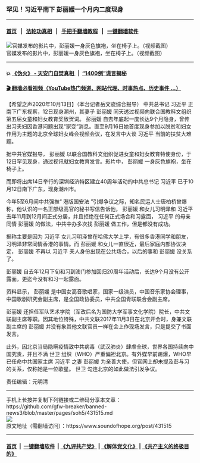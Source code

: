 ### 罕见！习近平南下 彭丽媛一个月内二度现身
------------------------

#### [首页](https://github.com/gfw-breaker/banned-news3/blob/master/README.md) &nbsp;&nbsp;|&nbsp;&nbsp; [法轮功真相](https://github.com/begood0513/basic/blob/master/README.md)  &nbsp;&nbsp;|&nbsp;&nbsp; [手把手翻墙教程](https://github.com/gfw-breaker/guides/wiki)  &nbsp;&nbsp;|&nbsp;&nbsp; [一键翻墙软件](https://github.com/gfw-breaker/nogfw/blob/master/README.md)  



<div><img alt="官媒发布的影片中，彭丽媛一身灰色旗袍，坐在椅子上。（视频截图）" src="https://img.soundofhope.org/2020-10/20201012_16025656786559-1602587510084.jpg"/>
<br/><figcaption class="caption">
 官媒发布的影片中，彭丽媛一身灰色旗袍，坐在椅子上。（视频截图）
</figcaption></div><hr/>

#### 💥 [《伪火》 - 天安门自焚真相 ](http://158.247.195.190:10000/videos/blog/weihuo.html)&nbsp; |&nbsp; [“1400例”谎言揭秘  ](http://158.247.195.190:10000/videos/blog/jiexi1400.html)

#### [ 🎬  翻墙必看视频（YouTube热门频道、网站代理、时事热点、历史事件 ...）](https://github.com/gfw-breaker/links/blob/master/banned.md)

<div><div class="Content__Wrapper sc-1bvya0-0 grZQxZ">
 <p class="meta-top">
  <span class="meta">
   【希望之声2020年10月13日】（本台记者岳文骁综合报导）
  </span>
  中共总书记
  <ok href="/term/1063">
   习近平
  </ok>
  正南下广东视察，12日现身潮州，其妻子
  <ok href="/term/8888">
   彭丽媛
  </ok>
  同天透过视频向联合国教科文组织第五届女童和妇女教育奖致贺词。
  <ok href="/term/8888">
   彭丽媛
  </ok>
  自去年底起一度长达9个月隐身，曾传出习夫妇因香港问题出现“家变”消息。直至9月16日她首度现身参加以脱贫和妇女作用为主题的北京全球妇女峰会视频会议，在发言中大谈
  <ok href="/term/1063">
   习近平
  </ok>
  当前的扶贫大难题。
 </p>
 <p>
  据中共官媒报导，
  <ok href="/term/8888">
   彭丽媛
  </ok>
  以联合国教科文组织促进女童和妇女教育特使身份，于12日罕见现身，通过视讯就妇女教育发言。影片中，
  <ok href="/term/8888">
   彭丽媛
  </ok>
  一身灰色旗袍，坐在椅子上。
 </p>
 <div class="AD_Embed__Wrap-sc-1xslmin-0 igMuqX module desktop">
  <div>
  </div>
 </div>
 <p>
  而即将出席14日举行的深圳经济特区建立40周年活动的中共总书记
  <ok href="/term/1063">
   习近平
  </ok>
  已于10月12日南下广东，现身潮州市。
 </p>
 <p>
  今年5至6月间中共强推“
  <ok href="/term/289951">
   港版国安法
  </ok>
  ”引爆争议之际，知名民运人士唐柏桥曾爆称，他认识的一名正部级高官的秘书写信告诉他，
  <ok href="/term/8888">
   彭丽媛
  </ok>
  和女儿习明泽和
  <ok href="/term/1063">
   习近平
  </ok>
  去年11月到12月间正式分居，并且拒绝在任何正式场合和习露面，
  <ok href="/term/1063">
   习近平
  </ok>
  的母亲同情
  <ok href="/term/8888">
   彭丽媛
  </ok>
  的做法，中共中办多次找
  <ok href="/term/8888">
   彭丽媛
  </ok>
  做工作，但是都没有成功。
 </p>
 <p>
  据称主要是因为
  <ok href="/term/1063">
   习近平
  </ok>
  女儿习明泽曾在哈佛大学上学，有很多香港同学和朋友，习明泽非常同情香港的事情。而
  <ok href="/term/8888">
   彭丽媛
  </ok>
  和女儿一直很近，最后家庭内部协议决定，
  <ok href="/term/8888">
   彭丽媛
  </ok>
  不再以
  <ok href="/term/1063">
   习近平
  </ok>
  夫人身份出现在公共场合，以后的事和
  <ok href="/term/8888">
   彭丽媛
  </ok>
  没关系了。
 </p>
 <p>
  <ok href="/term/8888">
   彭丽媛
  </ok>
  自去年12月下旬和习到澳门参加回归20周年活动后，长达9个月没有公开露面，更迄今没有和习一起露面。
 </p>
 <p>
  资料显示，
  <ok href="/term/8888">
   彭丽媛
  </ok>
  是中国女高音歌唱家，国家一级演员，中国音乐家协会理事，中国歌剧研究会副主席，是全国政协委员，中共全国青联联合会副主席。
 </p>
 <p>
  <ok href="/term/8888">
   彭丽媛
  </ok>
  还担任军队艺术学院（军改后名为国防大学军事文化学院）院长，中共文联副主席等职。因其地位特殊，中共文联2017年11月3日在北京开会时，身兼文联副主席的
  <ok href="/term/8888">
   彭丽媛
  </ok>
  并没有象其他文联官员一样在会上作现场发言，只是提交了书面发言。
 </p>
 <p>
  此外，因北京当局隐瞒疫情致中共病毒（武汉肺炎）肆虐全球，世界各国持续向中国究责，并且不满
  <ok href="/term/16055">
   世卫
  </ok>
  组织（WHO）严重偏袒北京。有外媒早前踢爆，WHO早已任命中共国家主席
  <ok href="/term/1063">
   习近平
  </ok>
  之妻
  <ok href="/term/8888">
   彭丽媛
  </ok>
  为亲善大使，但官网上却未提及彭与习的关系，仅称她是一位歌星。
  <ok href="/term/16055">
   世卫
  </ok>
  勾连北京的如此做法引发争议。
 </p>
 <p class="meta-btm">
  责任编辑：元明清
 </p>
</div>
</div>
<hr/>
手机上长按并复制下列链接或二维码分享本文章：<br/>
https://github.com/gfw-breaker/banned-news3/blob/master/pages/soh5/431515.md <br/>
<a href='https://github.com/gfw-breaker/banned-news3/blob/master/pages/soh5/431515.md'><img src='https://github.com/gfw-breaker/banned-news3/blob/master/pages/soh5/431515.md.png'/></a> <br/>
原文地址（需翻墙访问）：https://www.soundofhope.org/post/431515


------------------------
#### [首页](https://github.com/gfw-breaker/banned-news3/blob/master/README.md) &nbsp;|&nbsp; [一键翻墙软件](https://github.com/gfw-breaker/nogfw/blob/master/README.md) &nbsp;| [《九评共产党》](https://github.com/gfw-breaker/9ping.md/blob/master/README.md#九评之一评共产党是什么) | [《解体党文化》](https://github.com/gfw-breaker/jtdwh.md/blob/master/README.md) | [《共产主义的终极目的》](https://github.com/gfw-breaker/gczydzjmd.md/blob/master/README.md)


<img src='http://gfw-breaker.win/banned-news3/pages/soh5/431515.md' width='0px' height='0px'/>